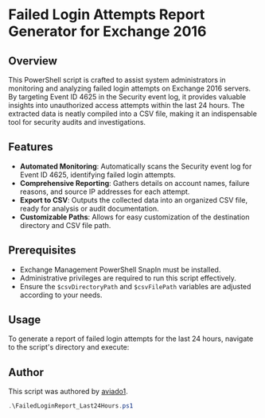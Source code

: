 # Failed Login Attempts Report Generator for Exchange 2016

## Overview

This PowerShell script is crafted to assist system administrators in monitoring and analyzing failed login attempts on Exchange 2016 servers. By targeting Event ID 4625 in the Security event log, it provides valuable insights into unauthorized access attempts within the last 24 hours. The extracted data is neatly compiled into a CSV file, making it an indispensable tool for security audits and investigations.

## Features

- **Automated Monitoring**: Automatically scans the Security event log for Event ID 4625, identifying failed login attempts.
- **Comprehensive Reporting**: Gathers details on account names, failure reasons, and source IP addresses for each attempt.
- **Export to CSV**: Outputs the collected data into an organized CSV file, ready for analysis or audit documentation.
- **Customizable Paths**: Allows for easy customization of the destination directory and CSV file path.

## Prerequisites

- Exchange Management PowerShell SnapIn must be installed.
- Administrative privileges are required to run this script effectively.
- Ensure the `$csvDirectoryPath` and `$csvFilePath` variables are adjusted according to your needs.

## Usage

To generate a report of failed login attempts for the last 24 hours, navigate to the script's directory and execute:
## Author
This script was authored by [aviado1](https://github.com/aviado1).
```powershell
.\FailedLoginReport_Last24Hours.ps1
